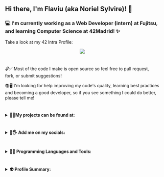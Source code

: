 ## Hi there, I'm Flaviu (aka Noriel Sylvire)! 👋
### 💻 I'm currently working as a Web Developer (intern) at Fujitsu, and learning Computer Science at 42Madrid! ✨

Take a look at my 42 Intra Profile:

<p align="center"><a href="https://github.com/JaeSeoKim/badge42"><img src="https://badge42.vercel.app/api/v2/clhxrw1x7000608mi0kserdz4/stats?cursusId=21&coalitionId=64"/></a></p>

#

🔓✅ Most of the code I make is open source so feel free to pull request, fork, or submit suggestions!

📚🖥 I'm looking for help improving my code's quality, learning best practices and becoming a good developer, so if you see something I could do better, please tell me!

#

<details>
  <summary><b>🔮💎My projects can be found at:</b></summary>
  <p align="center">
    <a href="https://norielsylvire.itch.io">
      <img src="https://img.shields.io/badge/Itch-%23FF0B34.svg?style=for-the-badge&logo=Itch.io&logoColor=white"/>
    </a>
    <a href="https://github.com/NorielSylvire">
      <img src="https://img.shields.io/badge/github-%23121011.svg?style=for-the-badge&logo=github&logoColor=white"/>
    </a>
    <a href="https://content.minetest.net/users/Noriel_Sylvire/">
      <img src="https://img.shields.io/badge/Minetest-ContentDB-brightgreen?logo=Minetest&style=for-the-badge&logoColor=brightgreen"/>
    </a>
  </p>
</details>

#

<details>
  <summary><b>👤🖐 Add me on my socials:</b></summary>
  <p align="center">
    <a href="https://es.linkedin.com/in/flaviu-e-hongu-9a7a5a1b9">
      <img src="https://img.shields.io/badge/LinkedIn-0077B5?style=for-the-badge&logo=linkedin&logoColor=white"/>
    </a>
    <a href="https://mastodon.social/@norielsylvire">
      <img src="https://img.shields.io/badge/-MASTODON-%232B90D9?style=for-the-badge&logo=mastodon&logoColor=white"/>
    </a>
    <a href="https://www.youtube.com/@norielsylvire/featured">
      <img src="https://img.shields.io/badge/YouTube-%23FF0000.svg?style=for-the-badge&logo=YouTube&logoColor=white"/>
    </a>
    <a href="https://twitter.com/NSylvire">
      <img src="https://img.shields.io/badge/Twitter-%231DA1F2.svg?style=for-the-badge&logo=Twitter&logoColor=white"/>
    </a>
  </p>
</details>

#

<details>
  <summary><b>🔨🧰 Programming Languages and Tools:</b></summary>
  <p align="center">
    <img src="https://worldvectorlogo.com/logos/unity-69.svg" width=40/>
    <img src="https://worldvectorlogo.com/logos/c--4.svg" width=40/>
    <img src="https://worldvectorlogo.com/logos/c-1.svg" width=40/>
    <img src="https://worldvectorlogo.com/logos/c.svg" width=40/>
    <img src="https://worldvectorlogo.com/logos/lua-5.svg" width=40/>
    <img src="https://worldvectorlogo.com/logos/godot-1.svg" width=50/>
    <img src="https://worldvectorlogo.com/logos/intellij-idea-1.svg" width=40/>
    <img src="https://worldvectorlogo.com/logos/eclipse-11.svg" width=40/>
    <img src="https://worldvectorlogo.com/logos/java-4.svg" height=50/>
    <img src="https://worldvectorlogo.com/logos/spring-3.svg" width=40/>
    <img src="https://worldvectorlogo.com/logos/jquery-4.svg" width=40/>
    <img src="https://worldvectorlogo.com/logos/typescript.svg" width=40/>
    <img src="https://worldvectorlogo.com/logos/logo-javascript.svg" width=40/>
    <img src="https://worldvectorlogo.com/logos/css-3.svg" width=40/>
    <img src="https://worldvectorlogo.com/logos/html-1.svg" width=40/>
    <img src="https://worldvectorlogo.com/logos/jenkins-1.svg" height=50/>
    <img src="https://worldvectorlogo.com/logos/git-icon.svg" width=40/>
    <img src="https://learn.microsoft.com/en-us/cpp/media/index/logo-asm.svg" width=40/>
    <img src="https://worldvectorlogo.com/logos/linux-tux.svg" width=40/>
    <img src="https://worldvectorlogo.com/logos/ubuntu-4.svg" width=40/>
  </p>
</details>

#

<details>
  <summary><b>👽 Profile Summary:</b></summary>
  <p align="center">
    <img src="https://img.shields.io/badge/Made%20With-Love-orange.svg"/>
    <img src="https://img.shields.io/github/followers/NorielSylvire?color=red&logo=github&style=flat"/>
  </p>

  <p align="center">
    <img src="https://github-readme-stats-git-masterrstaa-rickstaa.vercel.app/api?username=NorielSylvire&theme=onedark"/>
    <img src="https://github-readme-stats.vercel.app/api/top-langs/?username=NorielSylvire&theme=onedark&hide=html,css,scss&langs_count=8&layout=compact"/>
  </p>

  ##

  <p align="center">
    <img src="https://github-profile-summary-cards.vercel.app/api/cards/profile-details?username=NorielSylvire&theme=onedark"/>
  </p>
</details>
